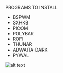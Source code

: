 PROGRAMS TO INSTALL

 - BSPWM
 - SXHKB
 - PICOM
 - POLYBAR
 - ROFI
 - THUNAR
 - ADWAITA-DARK
 - PYWAL

 ![alt text](https://imgur.com/a/T9GTsnh)